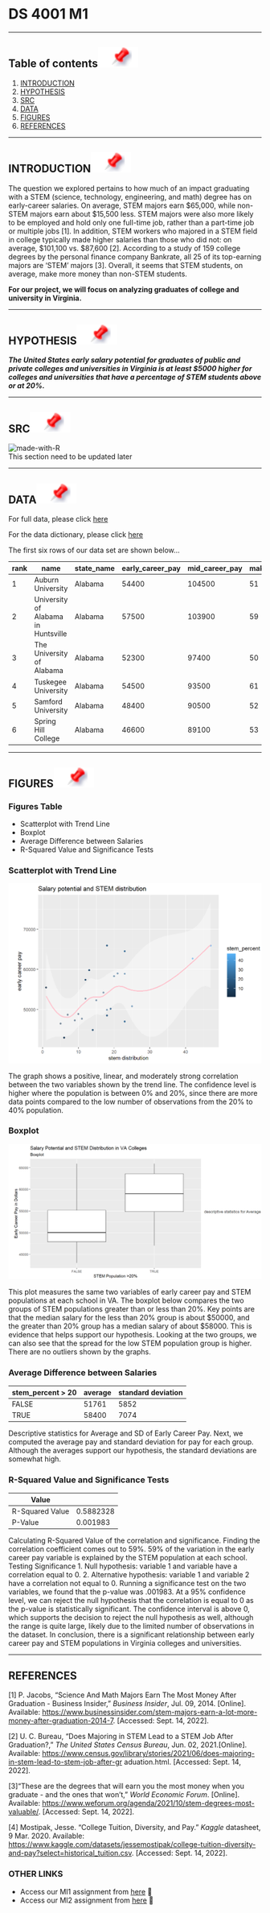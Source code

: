 # DS 4001 M1
---

## Table of contents[![](./images/pin.svg)](#table-of-contents)
1. [INTRODUCTION](#introduction)
2. [HYPOTHESIS](#hypothesis)
3. [SRC](#src)
4. [DATA](#data)
5. [FIGURES](#figures)
6. [REFERENCES](#references)

---

## INTRODUCTION[![](./images/pin.svg)](#introduction)
The question we explored pertains to how much of an impact graduating with a STEM (science,
technology, engineering, and math) degree has on early-career salaries. On average, STEM
majors earn $65,000, while non-STEM majors earn about $15,500 less. STEM majors were also
more likely to be employed and hold only one full-time job, rather than a part-time job or
multiple jobs [1]. In addition, STEM workers who majored in a STEM field in college typically
made higher salaries than those who did not: on average, $101,100 vs. $87,600 [2]. According to
a study of 159 college degrees by the personal finance company Bankrate, all 25 of its
top-earning majors are ‘STEM’ majors [3]. Overall, it seems that STEM students, on average,
make more money than non-STEM students. 

**For our project, we will focus on analyzing graduates of college and university in Virginia.**


---

## HYPOTHESIS[![](./images/pin.svg)](#hypothesis)
***The United States early salary potential for graduates of public and private colleges and
universities in Virginia is at least $5000 higher for colleges and universities that have a
percentage of STEM students above or at 20%.***

---

## SRC[![](./images/pin.svg)](#src)
![made-with-R](https://img.shields.io/badge/Made%20with-R-1f425f.svg)<br>
This section need to be updated later


---
## DATA[![](./images/pin.svg)](#data)
For full data, please click [here](./data/salary_potential.csv)

For the data dictionary, please click [here](./data/Data_Dictionary)

The first six rows of our data set are shown below...

|rank|name                                                            |state_name    |early_career_pay|mid_career_pay|make_world_better_percent|stem_percent|
|----|----------------------------------------------------------------|--------------|----------------|--------------|-------------------------|------------|
|1   |Auburn University                                               |Alabama       |54400           |104500        |51                       |31          |
|2   |University of Alabama in Huntsville                             |Alabama       |57500           |103900        |59                       |45          |
|3   |The University of Alabama                                       |Alabama       |52300           |97400         |50                       |15          |
|4   |Tuskegee University                                             |Alabama       |54500           |93500         |61                       |30          |
|5   |Samford University                                              |Alabama       |48400           |90500         |52                       |3           |
|6   |Spring Hill College                                             |Alabama       |46600           |89100         |53                       |12          |


---

## FIGURES![](./images/pin.svg)

### **Figures Table**
* Scatterplot with Trend Line
* Boxplot
* Average Difference between Salaries
* R-Squared Value and Significance Tests

### **Scatterplot with Trend Line**
![](./figures/salary_and_stem.png)

The graph shows a positive, linear, and
moderately strong correlation between the two variables shown by the trend line. The confidence level is
higher where the population is between 0% and 20%, since there are more data points compared to the low
number of observations from the 20% to 40% population.

### **Boxplot**
![](./figures/boxplot_stem.png)

This plot measures the same two variables of early career pay and STEM populations at each school in
VA. The boxplot below compares the two groups of STEM populations greater than or less than 20%. Key
points are that the median salary for the less than 20% group is about $50000, and the greater than 20%
group has a median salary of about $58000. This is evidence that helps support our hypothesis. Looking at
the two groups, we can also see that the spread for the low STEM population group is higher. There are no
outliers shown by the graphs.

### **Average Difference between Salaries**

|stem_percent > 20|average|standard deviation|
|-----------------|-------|------------------|
|FALSE|51761|5852|
|TRUE|58400|7074|

Descriptive statistics for Average and SD of Early Career Pay. Next, we computed the average pay and
standard deviation for pay for each group. Although the averages support our hypothesis, the standard
deviations are somewhat high.

### **R-Squared Value and Significance Tests**

|Value||
|----|---|
|R-Squared Value|0.5882328|
|P-Value|0.001983|

Calculating R-Squared Value of the correlation and significance. Finding the correlation coefficient comes
out to 59%. 59% of the variation in the early career pay variable is explained by the STEM population at
each school.
Testing Significance 1. Null hypothesis: variable 1 and variable have a correlation equal to 0. 2. Alternative
hypothesis: variable 1 and variable 2 have a correlation not equal to 0.
Running a significance test on the two variables, we found that the p-value was .001983. At a 95% confidence
level, we can reject the null hypothesis that the correlation is equal to 0 as the p-value is statistically
significant. The confidence interval is above 0, which supports the decision to reject the null hypothesis as
well, although the range is quite large, likely due to the limited number of observations in the dataset.
In conclusion, there is a significant relationship between early career pay and STEM populations in Virginia
colleges and universities.

---

## REFERENCES

[1] P. Jacobs, “Science And Math Majors Earn The Most Money After Graduation - Business
Insider,” *Business Insider*, Jul. 09, 2014. [Online]. Available: https://www.businessinsider.com/stem-majors-earn-a-lot-more-money-after-graduation-2014-7. [Accessed: Sept. 14, 2022].

[2] U. C. Bureau, “Does Majoring in STEM Lead to a STEM Job After Graduation?,” *The
United States Census Bureau*, Jun. 02, 2021.[Online]. Available: https://www.census.gov/library/stories/2021/06/does-majoring-in-stem-lead-to-stem-job-after-gr
aduation.html. [Accessed: Sept. 14, 2022].

[3]“These are the degrees that will earn you the most money when you graduate - and the ones
that won’t,” *World Economic Forum*. [Online]. Available: https://www.weforum.org/agenda/2021/10/stem-degrees-most-valuable/. [Accessed: Sept. 14, 2022].

[4] Mostipak, Jesse. “College Tuition, Diversity, and Pay.” *Kaggle* datasheet, 9 Mar. 2020. Available: https://www.kaggle.com/datasets/jessemostipak/college-tuition-diversity-and-pay?select=historical_tuition.csv. [Accessed: Sept. 14, 2022].

### OTHER LINKS

- Access our MI1 assignment from [here](https://collab.its.virginia.edu/access/content/attachment/856376d0-e4da-47eb-9375-a797b1752c6f/Assignments/793163ca-d95c-4733-9c89-7b8072cf7e87/M1-1%20Hypothesis.pdf) 👋
- Access our MI2 assignment from [here](https://collab.its.virginia.edu/access/content/attachment/856376d0-e4da-47eb-9375-a797b1752c6f/Assignments/9e9b7b2b-222c-49b7-9cdf-ab961fabc74c/M1-2%20Establish%20Data%20to%20Analysis%20Plan%20_1_.pdf) 🤝
